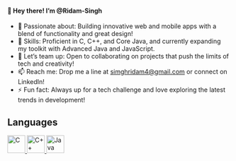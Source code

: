 #### 👋 Hey there! I’m @Ridam-Singh
- 👀 Passionate about: Building innovative web and mobile apps with a blend of functionality and great design!
- 🌱 Skills: Proficient in C, C++, and Core Java, and currently expanding my toolkit with Advanced Java and JavaScript.
- 💞️ Let’s team up: Open to collaborating on projects that push the limits of tech and creativity!
- 📫 Reach me: Drop me a line at simghridam4@gmail.com or connect on LinkedIn!
- ⚡ Fun fact: Always up for a tech challenge and love exploring the latest trends in development!

## Languages 

<a href="https://en.wikipedia.org/wiki/C_(programming_language)" target="_blank">
    <img src="https://cdn-icons-png.flaticon.com/512/6132/6132222.png" width="40" height="40" alt="C" />
</a>
<a href="https://isocpp.org/" target="_blank">
    <img src="https://cdn-icons-png.flaticon.com/512/6132/6132221.png" width="40" height="40" alt="C++" />
</a>
<a href="https://www.java.com/" target="_blank">
    <img src="https://cdn-icons-png.flaticon.com/512/226/226777.png" width="40" height="40" alt="Java" />
</a>


<!---
Ridam-Singh/Ridam-Singh is a ✨ special ✨ repository because its `README.md` (this file) appears on your GitHub profile.
You can click the Preview link to take a look at your changes.
--->
